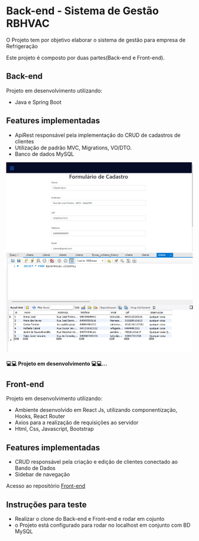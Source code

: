 # Back-end - Sistema de Gestão RBHVAC 

O Projeto tem por objetivo elaborar o sistema de gestão para empresa de Refrigeração

Este projeto é composto por duas partes(Back-end e Front-end).  

## Back-end

Projeto em desenvolvimento utilizando:

- Java e Spring Boot

## Features implementadas

- ApiRest responsável pela implementação do CRUD de cadastros de clientes
- Utilização de padrão MVC, Migrations, VO/DTO.
- Banco de dados MySQL 

<img src="./Github/Animação1.gif">

<img src="./Github/MySQL_back.png">

<h4> 💻💻 Projeto em desenvolvimento 💻💻... </h4>

## Front-end

Projeto em desenvolvimento utilizando:

- Ambiente desenvolvido em React Js, utilizando componentização, Hooks, React Router
- Axios para a realização de requisições ao servidor 
- Html, Css, Javascript, Bootstrap


## Features implementadas

- CRUD responsável pela criação e edição de clientes conectado ao Bando de Dados
- Sidebar de navegação


Acesso ao repositório [Front-end](https://github.com/RamonBatalha/rbhvacfront) 

## Instruções para teste

- Realizar o clone do Back-end e Front-end e rodar em cojunto
- o Projeto está configurado para rodar no localhost em conjunto com BD MySQL




